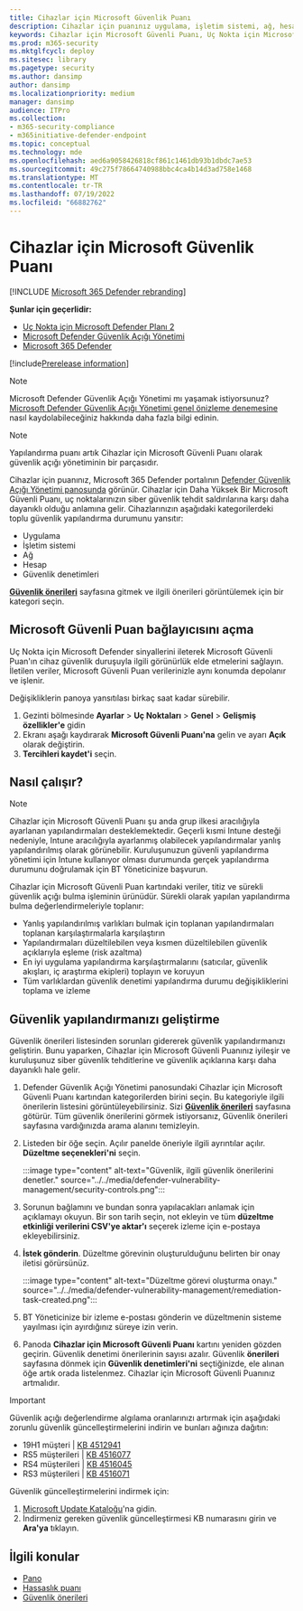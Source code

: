 ```yaml
---
title: Cihazlar için Microsoft Güvenlik Puanı
description: Cihazlar için puanınız uygulama, işletim sistemi, ağ, hesaplar ve güvenlik denetimleri genelinde cihazlarınızın toplu güvenlik yapılandırma durumunu gösterir.
keywords: Cihazlar için Microsoft Güvenli Puanı, Uç Nokta için Microsoft Defender Cihazlar için Microsoft Güvenli Puanı, güvenli puan, yapılandırma puanı, Tehdit ve Güvenlik Açığı Yönetimi, güvenlik denetimleri, geliştirme fırsatları, zaman içinde güvenlik yapılandırma puanı, güvenlik duruşu, temel
ms.prod: m365-security
ms.mktglfcycl: deploy
ms.sitesec: library
ms.pagetype: security
ms.author: dansimp
author: dansimp
ms.localizationpriority: medium
manager: dansimp
audience: ITPro
ms.collection:
- m365-security-compliance
- m365initiative-defender-endpoint
ms.topic: conceptual
ms.technology: mde
ms.openlocfilehash: aed6a9058426818cf861c1461db93b1dbdc7ae53
ms.sourcegitcommit: 49c275f78664740988bbc4ca4b14d3ad758e1468
ms.translationtype: MT
ms.contentlocale: tr-TR
ms.lasthandoff: 07/19/2022
ms.locfileid: "66882762"
---
```

# <a name="microsoft-secure-score-for-devices"></a>Cihazlar için Microsoft Güvenlik Puanı

[!INCLUDE [Microsoft 365 Defender rebranding](../../includes/microsoft-defender.md)]

**Şunlar için geçerlidir:**

- [Uç Nokta için Microsoft Defender Planı 2](https://go.microsoft.com/fwlink/?linkid=2154037)
- [Microsoft Defender Güvenlik Açığı Yönetimi](index.yml)
- [Microsoft 365 Defender](https://go.microsoft.com/fwlink/?linkid=2118804)

[!include[Prerelease information](../../includes/prerelease.md)]

>[!Note]
> Microsoft Defender Güvenlik Açığı Yönetimi mı yaşamak istiyorsunuz? [Microsoft Defender Güvenlik Açığı Yönetimi genel önizleme denemesine](../defender-vulnerability-management/get-defender-vulnerability-management.md) nasıl kaydolabileceğiniz hakkında daha fazla bilgi edinin.

> [!NOTE]
> Yapılandırma puanı artık Cihazlar için Microsoft Güvenli Puanı olarak güvenlik açığı yönetiminin bir parçasıdır.

Cihazlar için puanınız, Microsoft 365 Defender portalının [Defender Güvenlik Açığı Yönetimi panosunda](tvm-dashboard-insights.md) görünür. Cihazlar için Daha Yüksek Bir Microsoft Güvenli Puanı, uç noktalarınızın siber güvenlik tehdit saldırılarına karşı daha dayanıklı olduğu anlamına gelir. Cihazlarınızın aşağıdaki kategorilerdeki toplu güvenlik yapılandırma durumunu yansıtır:

- Uygulama
- İşletim sistemi
- Ağ
- Hesap
- Güvenlik denetimleri

[**Güvenlik önerileri**](tvm-security-recommendation.md) sayfasına gitmek ve ilgili önerileri görüntülemek için bir kategori seçin.

## <a name="turn-on-the-microsoft-secure-score-connector"></a>Microsoft Güvenli Puan bağlayıcısını açma

Uç Nokta için Microsoft Defender sinyallerini ileterek Microsoft Güvenli Puan'ın cihaz güvenlik duruşuyla ilgili görünürlük elde etmelerini sağlayın. İletilen veriler, Microsoft Güvenli Puan verilerinizle aynı konumda depolanır ve işlenir.

Değişikliklerin panoya yansıtılası birkaç saat kadar sürebilir.

1. Gezinti bölmesinde **Ayarlar** \> **Uç Noktaları** \> **Genel** \> **Gelişmiş özellikler'e** gidin
2. Ekranı aşağı kaydırarak **Microsoft Güvenli Puanı'na** gelin ve ayarı **Açık** olarak değiştirin.
3. **Tercihleri kaydet'i** seçin.

## <a name="how-it-works"></a>Nasıl çalışır?

> [!NOTE]
> Cihazlar için Microsoft Güvenli Puanı şu anda grup ilkesi aracılığıyla ayarlanan yapılandırmaları desteklemektedir. Geçerli kısmi Intune desteği nedeniyle, Intune aracılığıyla ayarlanmış olabilecek yapılandırmalar yanlış yapılandırılmış olarak görünebilir. Kuruluşunuzun güvenli yapılandırma yönetimi için Intune kullanıyor olması durumunda gerçek yapılandırma durumunu doğrulamak için BT Yöneticinize başvurun.

Cihazlar için Microsoft Güvenli Puan kartındaki veriler, titiz ve sürekli güvenlik açığı bulma işleminin ürünüdür. Sürekli olarak yapılan yapılandırma bulma değerlendirmeleriyle toplanır:

- Yanlış yapılandırılmış varlıkları bulmak için toplanan yapılandırmaları toplanan karşılaştırmalarla karşılaştırın
- Yapılandırmaları düzeltilebilen veya kısmen düzeltilebilen güvenlik açıklarıyla eşleme (risk azaltma)
- En iyi uygulama yapılandırma karşılaştırmalarını (satıcılar, güvenlik akışları, iç araştırma ekipleri) toplayın ve koruyun
- Tüm varlıklardan güvenlik denetimi yapılandırma durumu değişikliklerini toplama ve izleme

## <a name="improve-your-security-configuration"></a>Güvenlik yapılandırmanızı geliştirme

Güvenlik önerileri listesinden sorunları gidererek güvenlik yapılandırmanızı geliştirin. Bunu yaparken, Cihazlar için Microsoft Güvenli Puanınız iyileşir ve kuruluşunuz siber güvenlik tehditlerine ve güvenlik açıklarına karşı daha dayanıklı hale gelir.

1. Defender Güvenlik Açığı Yönetimi panosundaki Cihazlar için Microsoft Güvenli Puanı kartından kategorilerden birini seçin. Bu kategoriyle ilgili önerilerin listesini görüntüleyebilirsiniz. Sizi [**Güvenlik önerileri**](tvm-security-recommendation.md) sayfasına götürür. Tüm güvenlik önerilerini görmek istiyorsanız, Güvenlik önerileri sayfasına vardığınızda arama alanını temizleyin.

2. Listeden bir öğe seçin. Açılır panelde öneriyle ilgili ayrıntılar açılır. **Düzeltme seçenekleri'ni** seçin.

   :::image type="content" alt-text="Güvenlik, ilgili güvenlik önerilerini denetler." source="../../media/defender-vulnerability-management/security-controls.png":::

3. Sorunun bağlamını ve bundan sonra yapılacakları anlamak için açıklamayı okuyun. Bir son tarih seçin, not ekleyin ve tüm **düzeltme etkinliği verilerini CSV'ye aktar'ı** seçerek izleme için e-postaya ekleyebilirsiniz.

4. **İstek gönderin**. Düzeltme görevinin oluşturulduğunu belirten bir onay iletisi görürsünüz.

   :::image type="content" alt-text="Düzeltme görevi oluşturma onayı." source="../../media/defender-vulnerability-management/remediation-task-created.png":::

5. BT Yöneticinize bir izleme e-postası gönderin ve düzeltmenin sisteme yayılması için ayırdığınız süreye izin verin.

6. Panoda **Cihazlar için Microsoft Güvenli Puanı** kartını yeniden gözden geçirin. Güvenlik denetimi önerilerinin sayısı azalır. Güvenlik **önerileri** sayfasına dönmek için **Güvenlik denetimleri'ni** seçtiğinizde, ele alınan öğe artık orada listelenmez. Cihazlar için Microsoft Güvenli Puanınız artmalıdır.

> [!IMPORTANT]
>Güvenlik açığı değerlendirme algılama oranlarınızı artırmak için aşağıdaki zorunlu güvenlik güncelleştirmelerini indirin ve bunları ağınıza dağıtın:
>
> - 19H1 müşteri | [KB 4512941](https://support.microsoft.com/help/4512941/windows-10-update-kb4512941)
> - RS5 müşterileri | [KB 4516077](https://support.microsoft.com/help/4516077/windows-10-update-kb4516077)
> - RS4 müşterileri | [KB 4516045](https://support.microsoft.com/help/4516045/windows-10-update-kb4516045)
> - RS3 müşterileri | [KB 4516071](https://support.microsoft.com/help/4516071/windows-10-update-kb4516071)
>
> Güvenlik güncelleştirmelerini indirmek için:
>
> 1. [Microsoft Update Kataloğu](https://www.catalog.update.microsoft.com/home.aspx)'na gidin.
> 2. İndirmeniz gereken güvenlik güncelleştirmesi KB numarasını girin ve **Ara'ya** tıklayın.

## <a name="related-topics"></a>İlgili konular

- [Pano](tvm-dashboard-insights.md)
- [Hassaslık puanı](tvm-exposure-score.md)
- [Güvenlik önerileri](tvm-security-recommendation.md)
